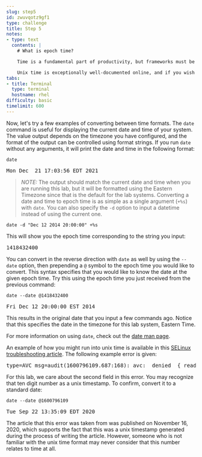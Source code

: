```yaml
---
slug: step5
id: zwuvqotz9gf1
type: challenge
title: Step 5
notes:
- type: text
  contents: |
    # What is epoch time?

    Time is a fundamental part of productivity, but frameworks must be established to ensure that humans and computers can be on the same page about time. On Linux, one of these frameworks is the __unix epoch__. This is a standardized date and time that is defined as the beginning of time for unix systems. From this, an _epoch time_ (or _unix time_) is the number of seconds that have elapsed since the __unix epoch__. The __unix epoch__ is defined as Midnight UTC on January 1, 1970.

    Unix time is exceptionally well-documented online, and if you wish to learn more the [Wikipedia page](https://en.wikipedia.org/wiki/Unix_time) on the subject is a great place to start.
tabs:
- title: Terminal
  type: terminal
  hostname: rhel
difficulty: basic
timelimit: 600
---
```

Now, let's try a few examples of converting between time formats. The `date` command is useful for displaying the current date and time of your system. The value output depends on the timezone you have configured, and the format of the output can be controlled using format strings. If you run `date` without any arguments, it will print the date and time in the following format:

```
date
```

<pre class=file>
Mon Dec  21 17:03:56 EDT 2021
</pre>

>_NOTE:_ The output should match the current date and time when you are running this lab, but it will be formatted using the Eastern Timezone since that is the default for the lab systems. Converting a date and time to epoch time is as simple as a single argument (`+%s`) with `date`. You can also specify the `-d` option to input a datetime instead of using the current one.

```
date -d "Dec 12 2014 20:00:00" +%s
```

This will show you the epoch time corresponding to the string you input:

<pre class=file>
1418432400
</pre>

You can convert in the reverse direction with `date` as well by using the `--date` option, then prepending a `@` symbol to the epoch time you would like to convert. This syntax specifies that you would like to know the date at the given epoch time. Try this using the epoch time you just received from the previous command:

```
date --date @1418432400
```

<pre class=file>
Fri Dec 12 20:00:00 EST 2014
</pre>

This results in the original date that you input a few commands ago. Notice that this specifies the date in the timezone for this lab system, Eastern Time.

For more information on using `date`, check out the [date man page](https://man7.org/linux/man-pages/man1/date.1.html).

An example of how you might run into unix time is available in this [SELinux troubleshooting article](https://www.redhat.com/sysadmin/selinux-denial2). The following example error is given:

<pre class=file>
type=AVC msg=audit(1600796109.687:168): avc:  denied  { read } for  pid=3912 comm="rhsmcertd-worker" name="virt.module" dev="dm-0" ino=50331783 scontext=system_u:system_r:rhsmcertd_t:s0 tcontext=system_u:object_r:root_t:s0 tclass=file permissive=0
</pre>

For this lab, we care about the second field in this error. You may recognize that ten digit number as a unix timestamp. To confirm, convert it to a standard date:

```
date --date @1600796109
```

<pre class=file>
Tue Sep 22 13:35:09 EDT 2020
</pre>

The article that this error was taken from was published on November 16, 2020, which supports the fact that this was a unix timestamp generated during the process of writing the article. However, someone who is not familiar with the unix time format may never consider that this number relates to time at all.
